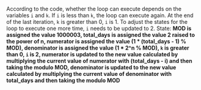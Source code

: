 According to the code, whether the loop can execute depends on the variables `i` and `k`. If `i` is less than `k`, the loop can execute again. At the end of the last iteration, `k` is greater than 0, `i` is 1. To adjust the states for the loop to execute one more time, `i` needs to be updated to 2.
State: **MOD is assigned the value 1000003, total_days is assigned the value 2 raised to the power of n, numerator is assigned the value (1 * (total_days - 1) % MOD), denominator is assigned the value (1 * 2^n % MOD), `k` is greater than 0, `i` is 2, numerator is updated to the new value calculated by multiplying the current value of numerator with (total_days - i) and then taking the modulo MOD, denominator is updated to the new value calculated by multiplying the current value of denominator with total_days and then taking the modulo MOD**
